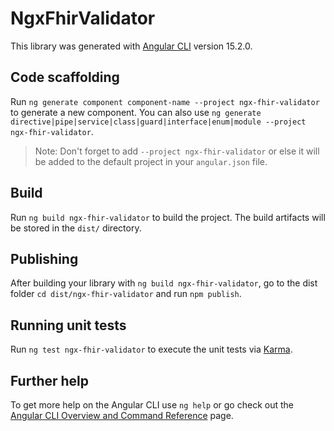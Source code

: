 # NgxFhirValidator

This library was generated with [Angular CLI](https://github.com/angular/angular-cli) version 15.2.0.

## Code scaffolding

Run `ng generate component component-name --project ngx-fhir-validator` to generate a new component. You can also use `ng generate directive|pipe|service|class|guard|interface|enum|module --project ngx-fhir-validator`.
> Note: Don't forget to add `--project ngx-fhir-validator` or else it will be added to the default project in your `angular.json` file. 

## Build

Run `ng build ngx-fhir-validator` to build the project. The build artifacts will be stored in the `dist/` directory.

## Publishing

After building your library with `ng build ngx-fhir-validator`, go to the dist folder `cd dist/ngx-fhir-validator` and run `npm publish`.

## Running unit tests

Run `ng test ngx-fhir-validator` to execute the unit tests via [Karma](https://karma-runner.github.io).

## Further help

To get more help on the Angular CLI use `ng help` or go check out the [Angular CLI Overview and Command Reference](https://angular.io/cli) page.
